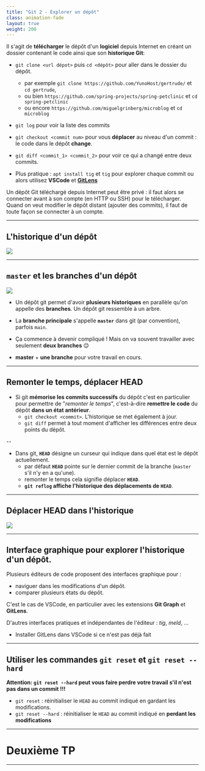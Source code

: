 ```yaml
---
title: "Git 2 - Explorer un dépôt"
class: animation-fade
layout: true
weight: 200
---
```


<!-- class: impact -->

Il s'agit de **télécharger** le dépôt d'un **logiciel** depuis Internet en créant un dossier contenant le code ainsi que son **historique Git**:

- `git clone <url dépot>` puis `cd <dépôt>` pour aller dans le dossier du dépôt.

  - par exemple `git clone https://github.com/YunoHost/gertrude/` et `cd gertrude`,
  - ou bien `https://github.com/spring-projects/spring-petclinic` et `cd spring-petclinic`
  - ou encore `https://github.com/miguelgrinberg/microblog` et `cd microblog`

- `git log` pour voir la liste des commits
- `git checkout <commit num>` pour vous **déplacer** au niveau d'un commit : le code dans le dépôt **change**.
- `git diff <commit_1> <commit_2>` pour voir ce qui a changé entre deux commits.
- Plus pratique : `apt install tig` et `tig` pour explorer chaque commit ou alors utilisez **VSCode** et [**GitLens**](https://marketplace.visualstudio.com/items?itemName=eamodio.gitlens)

Un dépôt Git téléchargé depuis Internet peut être privé : il faut alors se connecter avant à son compte (en HTTP ou SSH) pour le télécharger. Quand on veut modifier le dépôt distant (ajouter des commits), il faut de toute façon se connecter à un compte.

---

## L'historique d'un dépôt

![](../../images/tig_history.png)

---

## `master` et les branches d'un dépôt

![](../../images/git_branches_2.png)

- Un dépôt git permet d'avoir **plusieurs historiques** en parallèle qu'on appelle des **branches**. Un dépôt git ressemble à un arbre.

- La **branche principale** s'appelle **`master`** dans git (par convention), parfois `main`.

- Ça commence à devenir compliqué ! Mais on va souvent travailler avec seulement **deux branches** 😌

- **master** + **une branche** pour votre travail en cours.

---

## Remonter le temps, déplacer HEAD

- Si git **mémorise les commits successifs** du dépôt c'est en particulier pour permettre de "_remonter le temps_", c'est-à-dire **remettre le code** du dépôt **dans un état antérieur**.
  - `git checkout <commit>`. L'historique se met également à jour.
  - `git diff` permet à tout moment d'afficher les différences entre deux points du dépôt.

--

- Dans git, **`HEAD`** désigne un curseur qui indique dans quel état est le dépôt actuellement.
  - par défaut **`HEAD`** pointe sur le dernier commit de la branche (`master` s'il n'y en a qu'une).
  - remonter le temps cela signifie déplacer **`HEAD`**.
  - **`git reflog` affiche l'historique des déplacements de `HEAD`**.

---

## Déplacer HEAD dans l'historique

![](../../images/head_point_3.jpg)

---

## Interface graphique pour explorer l'historique d'un dépôt.

Plusieurs éditeurs de code proposent des interfaces graphique pour :

- naviguer dans les modifications d'un dépôt.
- comparer plusieurs états du dépôt.

C'est le cas de VSCode, en particulier avec les extensions **Git Graph** et **GitLens**.

D'autres interfaces pratiques et indépendantes de l'éditeur : _tig_, _meld_, ...

- Installer GitLens dans VSCode si ce n'est pas déjà fait

---

## Utiliser les commandes `git reset` et `git reset --hard`

**Attention: `git reset --hard` peut vous faire perdre votre travail s'il n'est pas dans un commit !!!**

<!-- FIXME: parler de reset -->

- `git reset` : réinitialiser le `HEAD` au commit indiqué en gardant les modifications.
- `git reset --hard` : réinitialiser le `HEAD` au commit indiqué en **perdant les modifications**
<!-- # Explorer un dépôt -->

<!-- # Démonstration -->
<!-- https://github.com/spring-projects/spring-petclinic.git -->
<!-- https://github.com/miguelgrinberg/microblog -->
<!-- FIXME: Utiliser par exemple le dépôt des exercices Python. pour revenir au début sur du code que les étudiants connaissent. Ou la Flask app ?-->

---

<!-- class: impact -->

# Deuxième TP

---
